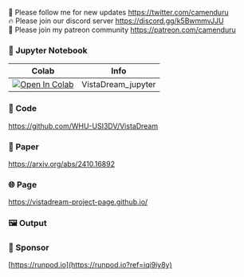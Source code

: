 🐣 Please follow me for new updates https://twitter.com/camenduru <br />
🔥 Please join our discord server https://discord.gg/k5BwmmvJJU <br />
🥳 Please join my patreon community https://patreon.com/camenduru <br />

### 🍊 Jupyter Notebook

| Colab | Info
| --- | --- |
[![Open In Colab](https://colab.research.google.com/assets/colab-badge.svg)](https://colab.research.google.com/github/camenduru/VistaDream-jupyter/blob/main/VistaDream_jupyter.ipynb) | VistaDream_jupyter

### 🧬 Code
https://github.com/WHU-USI3DV/VistaDream

### 📄 Paper
https://arxiv.org/abs/2410.16892

### 🌐 Page
https://vistadream-project-page.github.io/

### 🖼 Output


### 🏢 Sponsor
[https://runpod.io](https://runpod.io?ref=iqi9iy8y)
